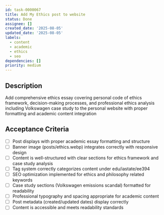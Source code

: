 ```yaml
---
id: task-0000067
title: Add My Ethics post to website
status: Done
assignee: []
created_date: '2025-08-05'
updated_date: '2025-08-05'
labels:
  - content
  - academic
  - ethics
  - seo
dependencies: []
priority: medium
---
```


## Description

Add comprehensive ethics essay covering personal code of ethics framework, decision-making processes, and professional ethics analysis including Volkswagen case study to the personal website with proper formatting and academic content integration

## Acceptance Criteria

- [ ] Post displays with proper academic essay formatting and structure
- [ ] Banner image (posts/ethics.webp) integrates correctly with responsive design
- [ ] Content is well-structured with clear sections for ethics framework and case study analysis
- [ ] Tag system correctly categorizes content under edu/iastate/ee394
- [ ] SEO optimization implemented for ethics and philosophy related keywords
- [ ] Case study sections (Volkswagen emissions scandal) formatted for readability
- [ ] Professional typography and spacing appropriate for academic content
- [ ] Post metadata (created/updated dates) display correctly
- [ ] Content is accessible and meets readability standards
